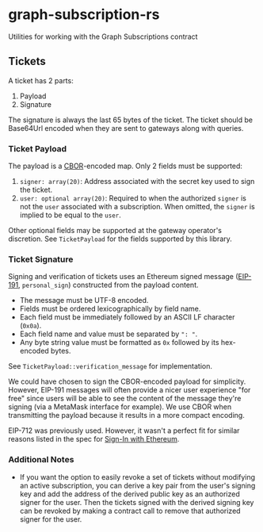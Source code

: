 # graph-subscription-rs

Utilities for working with the Graph Subscriptions contract

## Tickets

A ticket has 2 parts:
1. Payload
2. Signature

The signature is always the last 65 bytes of the ticket. The ticket should be Base64Url encoded when they are sent to gateways along with queries.

### Ticket Payload

The payload is a [CBOR](https://www.rfc-editor.org/rfc/rfc7049)-encoded map. Only 2 fields must be supported:
1. `signer: array(20)`: Address associated with the secret key used to sign the ticket.
2. `user: optional array(20)`: Required to when the authorized `signer` is not the `user` associated with a subscription. When omitted, the `signer` is implied to be equal to the `user`.

Other optional fields may be supported at the gateway operator's discretion. See `TicketPayload` for the fields supported by this library.

### Ticket Signature

Signing and verification of tickets uses an Ethereum signed message ([EIP-191](https://eips.ethereum.org/EIPS/eip-191), `personal_sign`) constructed from the payload content.
- The message must be UTF-8 encoded.
- Fields must be ordered lexicographically by field name.
- Each field must be immediately followed by an ASCII LF character (`0x0a`).
- Each field name and value must be separated by `": "`.
- Any byte string value must be formatted as `0x` followed by its hex-encoded bytes.

See `TicketPayload::verification_message` for implementation.

We could have chosen to sign the CBOR-encoded payload for simplicity. However, EIP-191 messages will often provide a nicer user experience "for free" since users will be able to see the content of the message they're signing (via a MetaMask interface for example). We use CBOR when transmitting the payload because it results in a more compact encoding.

EIP-712 was previously used. However, it wasn't a perfect fit for similar reasons listed in the spec for [Sign-In with Ethereum](https://eips.ethereum.org/EIPS/eip-4361#technical-decisions).

### Additional Notes

- If you want the option to easily revoke a set of tickets without modifying an active subscription, you can derive a key pair from the user's signing key and add the address of the derived public key as an authorized signer for the user. Then the tickets signed with the derived signing key can be revoked by making a contract call to remove that authorized signer for the user.
